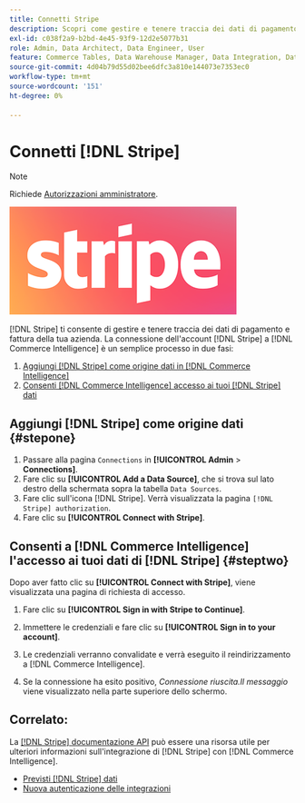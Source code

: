 ```yaml
---
title: Connetti Stripe
description: Scopri come gestire e tenere traccia dei dati di pagamento e delle fatture aziendali.
exl-id: c038f2a9-b2bd-4e45-93f9-12d2e5077b31
role: Admin, Data Architect, Data Engineer, User
feature: Commerce Tables, Data Warehouse Manager, Data Integration, Data Import/Export
source-git-commit: 4d04b79d55d02bee6dfc3a810e144073e7353ec0
workflow-type: tm+mt
source-wordcount: '151'
ht-degree: 0%

---
```


# Connetti [!DNL Stripe]

>[!NOTE]
>
>Richiede [Autorizzazioni amministratore](../../../administrator/user-management/user-management.md).

![Logo Stripe](../../../assets/stripe-logo.png)

[!DNL Stripe] ti consente di gestire e tenere traccia dei dati di pagamento e fattura della tua azienda. La connessione dell&#39;account [!DNL Stripe] a [!DNL Commerce Intelligence] è un semplice processo in due fasi:

1. [Aggiungi [!DNL Stripe] come origine dati in [!DNL Commerce Intelligence]](#stepone)
1. [Consenti [!DNL Commerce Intelligence] accesso ai tuoi [!DNL Stripe] dati](#steptwo)

## Aggiungi [!DNL Stripe] come origine dati {#stepone}

1. Passare alla pagina `Connections` in **[!UICONTROL Admin** > **Connections]**.
1. Fare clic su **[!UICONTROL Add a Data Source]**, che si trova sul lato destro della schermata sopra la tabella `Data Sources`.
1. Fare clic sull&#39;icona [!DNL Stripe]. Verrà visualizzata la pagina `[!DNL Stripe] authorization`.
1. Fare clic su **[!UICONTROL Connect with Stripe]**.

## Consenti a [!DNL Commerce Intelligence] l&#39;accesso ai tuoi dati di [!DNL Stripe] {#steptwo}

Dopo aver fatto clic su **[!UICONTROL Connect with Stripe]**, viene visualizzata una pagina di richiesta di accesso.

1. Fare clic su **[!UICONTROL Sign in with Stripe to Continue]**.

1. Immettere le credenziali e fare clic su **[!UICONTROL Sign in to your account]**.

1. Le credenziali verranno convalidate e verrà eseguito il reindirizzamento a [!DNL Commerce Intelligence].

1. Se la connessione ha esito positivo, *Connessione riuscita.Il messaggio* viene visualizzato nella parte superiore dello schermo.

## Correlato:

La [[!DNL Stripe] documentazione API](https://stripe.com/docs/api) può essere una risorsa utile per ulteriori informazioni sull&#39;integrazione di [!DNL Stripe] con [!DNL Commerce Intelligence].

* [Previsti [!DNL Stripe] dati](../integrations/stripe-data.md)
* [Nuova autenticazione delle integrazioni](https://experienceleague.adobe.com/docs/commerce-knowledge-base/kb/how-to/mbi-reauthenticating-integrations.html?lang=it)
